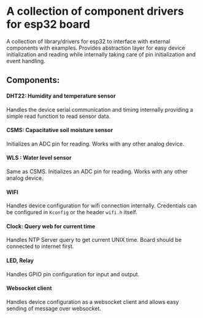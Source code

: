 # A collection of component drivers for esp32 board
A collection of library/drivers for esp32 to interface with external components with examples. Provides abstraction layer for easy device initialization and reading while internally taking care of pin initialization and event handling.

## Components:

#### DHT22: Humidity and temperature sensor
Handles the device serial communication and timing internally providing a simple read function to read sensor data.
#### CSMS: Capacitative soil moisture sensor
Initializes an ADC pin for reading. Works with any other analog device.
#### WLS : Water level sensor
Same as CSMS. Initializes an ADC pin for reading. Works with any other analog device.
#### WIFI
Handles device configuration for wifi connection internally. Credentials can be configured in `Kconfig` or the header `wifi.h` itself.
#### Clock: Query web for current time
Handles NTP Server query to get current UNIX time. Board should be connected to internet first.
#### LED, Relay
Handles GPIO pin configuration for input and output.
#### Websocket client
Handles device configuration as a websocket client and allows easy sending of message over websocket.